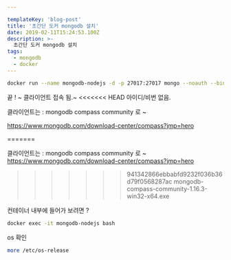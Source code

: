 ```yaml
---

templateKey: 'blog-post'
title: '초간단 도커 mongodb 설치'
date: 2019-02-11T15:24:53.100Z
description: >-
  초간단 도커 mongodb 설치
tags:
  - mongodb
  - docker
---
```



```bash
docker run --name mongodb-nodejs -d -p 27017:27017 mongo --noauth --bind_ip=0.0.0.0
```

끝 ! ~ 클라이언트 접속 됨.~
<<<<<<< HEAD
아이디/비번 없음.

클라이언트는 : mongodb compass community 로 ~

https://www.mongodb.com/download-center/compass?jmp=hero

=======

클라이언트는 : mongodb compass community 로 ~
https://www.mongodb.com/download-center/compass?jmp=hero
>>>>>>> 941342866ebbabfd9232f036b36d79f0568287ac
mongodb-compass-community-1.16.3-win32-x64.exe

컨테이너 내부에 들어가 보려면 ?

```bash
docker exec -it mongodb-nodejs bash
```

os 확인  

```bash
more /etc/os-release
```


